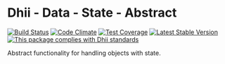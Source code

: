 # Dhii - Data - State - Abstract

[![Build Status](https://travis-ci.org/dhii/data-state-abstract.svg?branch=master)](https://travis-ci.org/dhii/data-state-abstract)
[![Code Climate](https://codeclimate.com/github/Dhii/data-state-abstract/badges/gpa.svg)](https://codeclimate.com/github/Dhii/data-state-abstract)
[![Test Coverage](https://codeclimate.com/github/Dhii/data-state-abstract/badges/coverage.svg)](https://codeclimate.com/github/Dhii/data-state-abstract/coverage)
[![Latest Stable Version](https://poser.pugx.org/dhii/data-state-abstract/version)](https://packagist.org/packages/dhii/data-state-abstract)
[![This package complies with Dhii standards](https://img.shields.io/badge/Dhii-Compliant-green.svg?style=flat-square)][Dhii]

Abstract functionality for handling objects with state.

[Dhii]: https://github.com/Dhii/dhii
